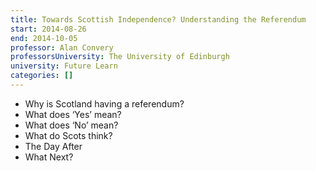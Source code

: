 ```yaml
---
title: Towards Scottish Independence? Understanding the Referendum
start: 2014-08-26
end: 2014-10-05
professor: Alan Convery
professorsUniversity: The University of Edinburgh
university: Future Learn
categories: []
---
```

- Why is Scotland having a referendum?
- What does ‘Yes’ mean?
- What does ‘No’ mean?
- What do Scots think?
- The Day After
- What Next?
